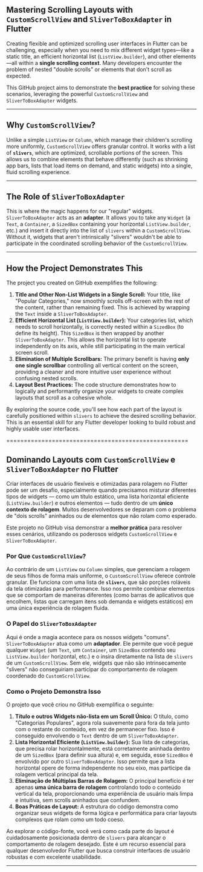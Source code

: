 ## Mastering Scrolling Layouts with `CustomScrollView` and `SliverToBoxAdapter` in Flutter

Creating flexible and optimized scrolling user interfaces in Flutter can be challenging, especially when you need to mix different widget types—like a static title, an efficient horizontal list (`ListView.builder`), and other elements—all within a **single scrolling context**. Many developers encounter the problem of nested "double scrolls" or elements that don't scroll as expected.

This GitHub project aims to demonstrate the **best practice** for solving these scenarios, leveraging the powerful `CustomScrollView` and `SliverToBoxAdapter` widgets.

---

## Why `CustomScrollView`?

Unlike a simple `ListView` or `Column`, which manage their children's scrolling more uniformly, `CustomScrollView` offers granular control. It works with a list of **`slivers`**, which are optimized, scrollable portions of the screen. This allows us to combine elements that behave differently (such as shrinking app bars, lists that load items on demand, and static widgets) into a single, fluid scrolling experience.

---

## The Role of `SliverToBoxAdapter`

This is where the magic happens for our "regular" widgets. `SliverToBoxAdapter` acts as an **adapter**. It allows you to take any `Widget` (a `Text`, a `Container`, a `SizedBox` containing your horizontal `ListView.builder`, etc.) and insert it directly into the list of `slivers` within a `CustomScrollView`. Without it, widgets that aren't intrinsically "slivers" wouldn't be able to participate in the coordinated scrolling behavior of the `CustomScrollView`.

---

## How the Project Demonstrates This

The project you created on GitHub exemplifies the following:

1.  **Title and Other Non-List Widgets in a Single Scroll:** Your title, like "Popular Categories," now smoothly scrolls off-screen with the rest of the content, rather than remaining fixed. This is achieved by wrapping the `Text` inside a `SliverToBoxAdapter`.
2.  **Efficient Horizontal List (`ListView.builder`):** Your categories list, which needs to scroll horizontally, is correctly nested within a `SizedBox` (to define its height). This `SizedBox` is then wrapped by another `SliverToBoxAdapter`. This allows the horizontal list to operate independently on its axis, while still participating in the main vertical screen scroll.
3.  **Elimination of Multiple Scrollbars:** The primary benefit is having **only one single scrollbar** controlling all vertical content on the screen, providing a cleaner and more intuitive user experience without confusing nested scrolls.
4.  **Layout Best Practices:** The code structure demonstrates how to logically and performantly organize your widgets to create complex layouts that scroll as a cohesive whole.

By exploring the source code, you'll see how each part of the layout is carefully positioned within `slivers` to achieve the desired scrolling behavior. This is an essential skill for any Flutter developer looking to build robust and highly usable user interfaces.

====================================================

## Dominando Layouts com `CustomScrollView` e `SliverToBoxAdapter` no Flutter

Criar interfaces de usuário flexíveis e otimizadas para rolagem no Flutter pode ser um desafio, especialmente quando precisamos misturar diferentes tipos de widgets — como um título estático, uma lista horizontal eficiente (`ListView.builder`) e outros elementos — tudo dentro de um **único contexto de rolagem**. Muitos desenvolvedores se deparam com o problema de "dois scrolls" aninhados ou de elementos que não rolam como esperado.

Este projeto no GitHub visa demonstrar a **melhor prática** para resolver esses cenários, utilizando os poderosos widgets `CustomScrollView` e `SliverToBoxAdapter`.

### Por Que `CustomScrollView`?

Ao contrário de um `ListView` ou `Column` simples, que gerenciam a rolagem de seus filhos de forma mais uniforme, o `CustomScrollView` oferece controle granular. Ele funciona com uma lista de **`slivers`**, que são porções roláveis da tela otimizadas para performance. Isso nos permite combinar elementos que se comportam de maneiras diferentes (como barras de aplicativos que encolhem, listas que carregam itens sob demanda e widgets estáticos) em uma única experiência de rolagem fluida.

### O Papel do `SliverToBoxAdapter`

Aqui é onde a magia acontece para os nossos widgets "comuns". `SliverToBoxAdapter` atua como um **adaptador**. Ele permite que você pegue qualquer `Widget` (um `Text`, um `Container`, um `SizedBox` contendo seu `ListView.builder` horizontal, etc.) e o insira diretamente na lista de `slivers` de um `CustomScrollView`. Sem ele, widgets que não são intrinsecamente "slivers" não conseguiriam participar do comportamento de rolagem coordenado do `CustomScrollView`.

### Como o Projeto Demonstra Isso

O projeto que você criou no GitHub exemplifica o seguinte:

1.  **Título e outros Widgets não-lista em um Scroll Único:** O título, como "Categorias Populares", agora rola suavemente para fora da tela junto com o restante do conteúdo, em vez de permanecer fixo. Isso é conseguido envolvendo o `Text` dentro de um `SliverToBoxAdapter`.
2.  **Lista Horizontal Eficiente (`ListView.builder`):** Sua lista de categorias, que precisa rolar horizontalmente, está corretamente aninhada dentro de um `SizedBox` (para definir sua altura) e, em seguida, esse `SizedBox` é envolvido por outro `SliverToBoxAdapter`. Isso permite que a lista horizontal opere de forma independente no seu eixo, mas participe da rolagem vertical principal da tela.
3.  **Eliminação de Múltiplas Barras de Rolagem:** O principal benefício é ter apenas **uma única barra de rolagem** controlando todo o conteúdo vertical da tela, proporcionando uma experiência de usuário mais limpa e intuitiva, sem scrolls aninhados que confundem.
4.  **Boas Práticas de Layout:** A estrutura do código demonstra como organizar seus widgets de forma lógica e performática para criar layouts complexos que rolam como um todo coeso.

Ao explorar o código-fonte, você verá como cada parte do layout é cuidadosamente posicionada dentro de `slivers` para alcançar o comportamento de rolagem desejado. Este é um recurso essencial para qualquer desenvolvedor Flutter que busca construir interfaces de usuário robustas e com excelente usabilidade.

---